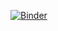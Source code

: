 [![Binder](https://mybinder.org/badge_logo.svg)](https://mybinder.org/v2/gh/ServiceInnovationLab/bagel-jam/master)
